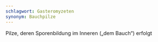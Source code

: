 ```yaml
---
schlagwort: Gasteromyzeten
synonym: Bauchpilze
---
```


Pilze, deren Sporenbildung im Inneren („dem Bauch“) erfolgt
